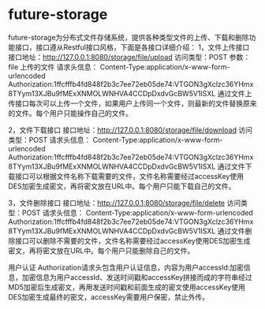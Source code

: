 # future-storage
 future-storage为分布式文件存储系统，提供各种类型文件的上传、下载和删除功能接口，接口遵从Restful接口风格，下面是各接口详细介绍： 
 1，文件上传接口
 接口地址：http://127.0.0.1:8080/storage/file/upload
 访问类型：POST
 参数：file 上传的文件
 请求头信息： Content-Type:application/x-www-form-urlencoded 
             Authorization:1ffcfffb4fd848f2b3c7ee72eb05de74:VTGON3gXclzc36YHmx8TYym13XJBu9fMExXNMOLWNHVA4CCDpDxdvGcBW5V1ISXL
 通过文件上传接口每次可以上传一个文件，如果用户上传同一个文件，则最新的文件替换原来的文件。每个用户只能操作自己的文件。
 
 2，文件下载接口
 接口地址：http://127.0.0.1:8080/storage/file/download
 访问类型：POST
 请求头信息： Content-Type:application/x-www-form-urlencoded 
             Authorization:1ffcfffb4fd848f2b3c7ee72eb05de74:VTGON3gXclzc36YHmx8TYym13XJBu9fMExXNMOLWNHVA4CCDpDxdvGcBW5V1ISXL
 通过文件下载接口可以根据文件名称下载需要的文件，文件名称需要经过accessKey使用DES加密生成密文，再将密文放在URL中。每个用户只能下载自己的文件。
 
 3，文件删除接口
 接口地址：http://127.0.0.1:8080/storage/file/delete
 访问类型：POST
 请求头信息： Content-Type:application/x-www-form-urlencoded 
             Authorization:1ffcfffb4fd848f2b3c7ee72eb05de74:VTGON3gXclzc36YHmx8TYym13XJBu9fMExXNMOLWNHVA4CCDpDxdvGcBW5V1ISXL
 通过文件删除接口可以删除不需要的文件，文件名称需要经过accessKey使用DES加密生成密文，再将密文放在URL中。每个用户只能删除自己的文件。
 
 用户认证 Authorization请求头包含用户认证信息，内容为用户accessId:加密信息，加密信息为用户accessId、发送时间戳和accessKey拼接而成的字符串经过MD5加密后生成密文，再用发送时间戳和前面生成的密文使用accessKey使用DES加密生成最终的密文，accessKey需要用户保密，禁止外传。
